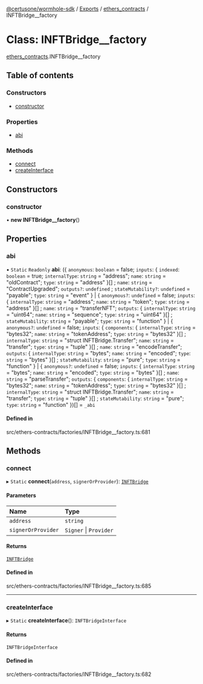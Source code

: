 [@certusone/wormhole-sdk](../README.md) / [Exports](../modules.md) / [ethers\_contracts](../modules/ethers_contracts.md) / INFTBridge\_\_factory

# Class: INFTBridge\_\_factory

[ethers_contracts](../modules/ethers_contracts.md).INFTBridge__factory

## Table of contents

### Constructors

- [constructor](ethers_contracts.INFTBridge__factory.md#constructor)

### Properties

- [abi](ethers_contracts.INFTBridge__factory.md#abi)

### Methods

- [connect](ethers_contracts.INFTBridge__factory.md#connect)
- [createInterface](ethers_contracts.INFTBridge__factory.md#createinterface)

## Constructors

### constructor

• **new INFTBridge__factory**()

## Properties

### abi

▪ `Static` `Readonly` **abi**: ({ `anonymous`: `boolean` = false; `inputs`: { `indexed`: `boolean` = true; `internalType`: `string` = "address"; `name`: `string` = "oldContract"; `type`: `string` = "address" }[] ; `name`: `string` = "ContractUpgraded"; `outputs?`: `undefined` ; `stateMutability?`: `undefined` = "payable"; `type`: `string` = "event" } \| { `anonymous?`: `undefined` = false; `inputs`: { `internalType`: `string` = "address"; `name`: `string` = "token"; `type`: `string` = "address" }[] ; `name`: `string` = "transferNFT"; `outputs`: { `internalType`: `string` = "uint64"; `name`: `string` = "sequence"; `type`: `string` = "uint64" }[] ; `stateMutability`: `string` = "payable"; `type`: `string` = "function" } \| { `anonymous?`: `undefined` = false; `inputs`: { `components`: { `internalType`: `string` = "bytes32"; `name`: `string` = "tokenAddress"; `type`: `string` = "bytes32" }[] ; `internalType`: `string` = "struct INFTBridge.Transfer"; `name`: `string` = "transfer"; `type`: `string` = "tuple" }[] ; `name`: `string` = "encodeTransfer"; `outputs`: { `internalType`: `string` = "bytes"; `name`: `string` = "encoded"; `type`: `string` = "bytes" }[] ; `stateMutability`: `string` = "pure"; `type`: `string` = "function" } \| { `anonymous?`: `undefined` = false; `inputs`: { `internalType`: `string` = "bytes"; `name`: `string` = "encoded"; `type`: `string` = "bytes" }[] ; `name`: `string` = "parseTransfer"; `outputs`: { `components`: { `internalType`: `string` = "bytes32"; `name`: `string` = "tokenAddress"; `type`: `string` = "bytes32" }[] ; `internalType`: `string` = "struct INFTBridge.Transfer"; `name`: `string` = "transfer"; `type`: `string` = "tuple" }[] ; `stateMutability`: `string` = "pure"; `type`: `string` = "function" })[] = `_abi`

#### Defined in

src/ethers-contracts/factories/INFTBridge__factory.ts:681

## Methods

### connect

▸ `Static` **connect**(`address`, `signerOrProvider`): [`INFTBridge`](ethers_contracts.INFTBridge.md)

#### Parameters

| Name | Type |
| :------ | :------ |
| `address` | `string` |
| `signerOrProvider` | `Signer` \| `Provider` |

#### Returns

[`INFTBridge`](ethers_contracts.INFTBridge.md)

#### Defined in

src/ethers-contracts/factories/INFTBridge__factory.ts:685

___

### createInterface

▸ `Static` **createInterface**(): `INFTBridgeInterface`

#### Returns

`INFTBridgeInterface`

#### Defined in

src/ethers-contracts/factories/INFTBridge__factory.ts:682
